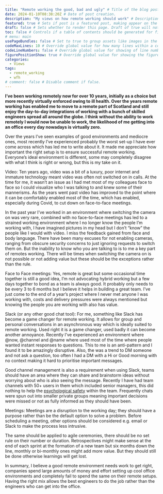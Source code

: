 ```yaml
---
title: "Remote working the good, bad and ugly" # Title of the blog post.
date: 2024-01-10T08:38:20Z # Date of post creation.
description: "My views on how remote working should work" # Description used for search engine.
featured: true # Sets if post is a featured post, making appear on the home page side bar.
draft: false # Sets whether to render this page. Draft of true will not be rendered.
toc: false # Controls if a table of contents should be generated for first-level links automatically.
# menu: main
usePageBundles: false # Set to true to group assets like images in the same folder as this post.
codeMaxLines: 10 # Override global value for how many lines within a code block before auto-collapsing.
codeLineNumbers: false # Override global value for showing of line numbers within code block.
figurePositionShow: true # Override global value for showing the figure label.
categories:
  - Views
tags:
  - remote_working
  - wfh
# comment: false # Disable comment if false.
---
```


**I’ve been working remotely now for over 10 years, initially as a choice but more recently virtually enforced owing to ill health. Over the years remote working has enabled me to move to a remote part of Scotland and still enjoy the day-to-day integrations of working with a bunch of skilled engineers spread all around the globe. I think without the ability to work remotely I would now be unable to work, the likelihood of me getting into an office every day nowadays is virtually zero.**

Over the years I’ve seen examples of good environments and mediocre ones, most recently I’ve experienced probably the worst set-up I have ever come across which has led me to write about it. It made me appreciate how important the right setup is to ensure successful remote working. Everyone’s ideal environment is different, some may completely disagree with what I think is right or wrong, but this is my take on it.


Video: Ten years ago, video was a bit of a luxury, poor internet and immature technology meant video was often not switched on in calls. At the time for me, it wasn’t an issue as I had met most of my colleagues face to face so I could visualize who I was talking to and knew some of their mannerisms. As the years went past video has improved to the point where it can be comfortably enabled most of the time, which has enabled, especially during Covid, to cut down on face-to-face meetings. 

In the past year I’ve worked in an environment where switching the camera on was very rare, combined with no face-to-face meetings has led to a strained working environment where I no longer know the people I’m working with, I have imagined pictures in my head but I don’t “know” the people like I would with video. I miss the feedback gained from face and body language. There have been many excuses for not enabling cameras, ranging from obscure security concerns to just ignoring requests to switch them on. But the inability to know who you are talking to is to me a key part of remotes working. There will be times when switching the camera on is not possible or not adding value but these should be the exceptions rather than the rule.

Face to Face meetings: Yes, remote is great but some occasional time together is still a good idea, I’m not advocating hybrid working but a few days together to bond as a team is always good. It probably only needs to be every 3 to 6 months but I believe it helps in building a great team. I’ve just come to the end of a year’s project where I never met anyone I was working with, costs and delivery pressures were always mentioned but knowing the people you are working with also has value.

Slack (or any other good chat tool): For me, something like Slack has become a game changer for remote working. It allows for group and personal conversations in an asynchronous way which is ideally suited to remote working. Used right it is a game changer, used badly it can become another annoyance. Recently I’ve experienced an environment where  @now, @channel and @name where used most of the time where people wanted instant responses to questions. This to me is an anti-pattern and I found it to be amazingly disruptive. Also, the was a trend to DM someone and not ask a question, too often I had a DM with a Hi or Good morning with no context making it hard to prioritise important messages.

Good channel management is also a requirement when using Slack, teams should have an area where they can share and brainstorm ideas without worrying about who is also seeing the message. Recently I have had team channels with 50+ users in them which included senior managers, this did nothing to help the [psychological safety](https://hbr.org/2023/02/what-is-psychological-safety) within the team. Frequently chats were spun out into smaller private groups meaning important decisions were missed or not as fully informed as they should have been. 

Meetings: Meetings are a disruption to the working day; they should have a purpose rather than be the default option to solve a problem. Before scheduling a meeting, other options should be considered e.g. email or Slack to make the process less intrusive. 

The same should be applied to agile ceremonies, there should be no set rule on their number or duration. Retrospectives might make sense at the end of each sprint at the formation of a new team but six months down the line, monthly or bi-monthly ones might add more value. But they should still be done otherwise learnings will get lost.

In summary, I believe a good remote environment needs work to get right, companies spend large amounts of money and effort setting up cool office environments and completely fail to spend the same on their remote setups. Having the right mix allows the best engineers to do the job rather than the engineers who can get into the office. 